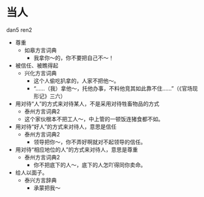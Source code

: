 # 当人
dan5 ren2
+ 尊重
  * 如皋方言词典
    - 我拿你～的，你不要把自己不～！
+ 被信任、被瞧得起
  * 兴化方言词典
    - 这个人偷吃扒拿的，人家不把他～。
    - “……（我）拿他～，托他办事，不料他竞其如此靠不住……”（《官场现形记》三六）
+ 用对待“人”的方式来对待某人，不是采用对待牲畜物品的方式
  * 泰州方言词典2
  - 这个家伙根本不把工人～，中上管的一顿饭连猪食都不如。
+ 用对待“好人”的方式来对待人，意思是信任
  * 泰州方言词典2
    - 领导把你～，你不弄好啊就对不起领导的信任。
+ 用对待“相应地位的人”的方式来对待人，意思是尊重
  * 泰州方言词典2
    - 你不把底下的人～，底下的人怎吖得同你卖命。
+ 给人以面子。
  * 泰兴方言辞典
    - 承蒙把我～
